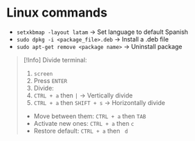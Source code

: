 # Linux commands

- `setxkbmap -layout latam` -> Set language to default Spanish
- `sudo dpkg -i <package_file>.deb` -> Install a .deb file
- `sudo apt-get remove <package name>` -> Uninstall package




>[!Info]
>Divide terminal:
>1. `screen`
>2. Press `ENTER`
>3. Divide:
>	1. `CTRL + a` then `|` -> Vertically divide
>	2. `CTRL + a` then `SHIFT + s` -> Horizontally divide
>- Move between them: `CTRL + a` then `TAB`
>- Activate new ones: `CTRL + a` then `c`
>- Restore default: `CTRL + a` then ` d`

